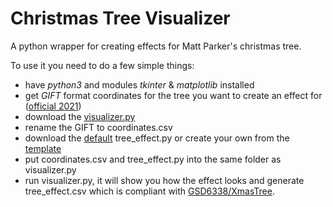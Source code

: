 # Christmas Tree Visualizer
A python wrapper for creating effects for Matt Parker's christmas tree.

To use it you need to do a few simple things:
- have *python3* and modules *tkinter* & *matplotlib* installed
- get *GIFT* format coordinates for the tree you want to create an effect for ([official 2021](https://www.dropbox.com/s/lmccfutftplhh3b/coords_2021.csv?dl=0))
- download the [visualizer.py](https://raw.githubusercontent.com/Aonodensetsu/xmax-tree-visualizer/main/visualiser.py)
- rename the GIFT to coordinates.csv
- download the [default](https://raw.githubusercontent.com/Aonodensetsu/xmas-tree-visualizer/main/effect_default.py) tree_effect.py or create your own from the [template](https://raw.githubusercontent.com/Aonodensetsu/xmas-tree-visualizer/main/effect_template.py)
- put coordinates.csv and tree_effect.py into the same folder as visualizer.py
- run visualizer.py, it will show you how the effect looks and generate tree_effect.csv which is compliant with [GSD6338/XmasTree](https://github.com/GSD6338/XmasTree).
